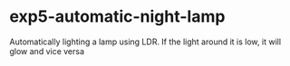 # exp5-automatic-night-lamp
Automatically lighting a lamp using LDR. If the light around it is low, it will glow and vice versa
